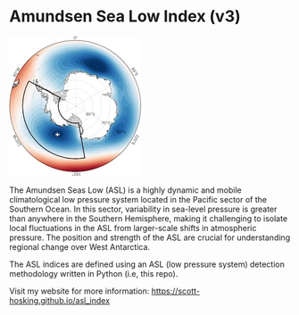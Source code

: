 # Amundsen Sea Low Index (v3)

![ASL image](asl.jpg) 

The Amundsen Seas Low (ASL) is a highly dynamic and mobile climatological low pressure system located in the Pacific sector of the Southern Ocean. In this sector, variability in sea-level pressure is greater than anywhere in the Southern Hemisphere, making it challenging to isolate local fluctuations in the ASL from larger-scale shifts in atmospheric pressure. The position and strength of the ASL are crucial for understanding regional change over West Antarctica. 

The ASL indices are defined using an ASL (low pressure system) detection methodology written in Python (i.e, this repo).

Visit my website for more information: https://scott-hosking.github.io/asl_index